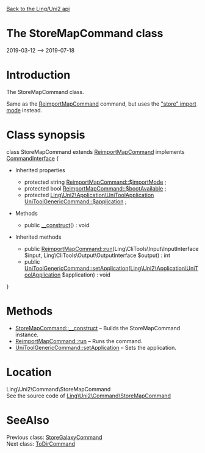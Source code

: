 [Back to the Ling/Uni2 api](https://github.com/lingtalfi/Uni2/blob/master/doc/api/Ling/Uni2.md)



The StoreMapCommand class
================
2019-03-12 --> 2019-07-18






Introduction
============

The StoreMapCommand class.

Same as the [ReimportMapCommand](https://github.com/lingtalfi/Uni2/blob/master/doc/api/Ling/Uni2/Command/ReimportMapCommand.md) command,
but uses the ["store" import mode](https://github.com/lingtalfi/Uni2/blob/master/doc/pages/import-mode.md) instead.



Class synopsis
==============


class <span class="pl-k">StoreMapCommand</span> extends [ReimportMapCommand](https://github.com/lingtalfi/Uni2/blob/master/doc/api/Ling/Uni2/Command/ReimportMapCommand.md) implements [CommandInterface](https://github.com/lingtalfi/CliTools/blob/master/doc/api/Ling/CliTools/Command/CommandInterface.md) {

- Inherited properties
    - protected string [ReimportMapCommand::$importMode](#property-importMode) ;
    - protected bool [ReimportMapCommand::$bootAvailable](#property-bootAvailable) ;
    - protected [Ling\Uni2\Application\UniToolApplication](https://github.com/lingtalfi/Uni2/blob/master/doc/api/Ling/Uni2/Application/UniToolApplication.md) [UniToolGenericCommand::$application](#property-application) ;

- Methods
    - public [__construct](https://github.com/lingtalfi/Uni2/blob/master/doc/api/Ling/Uni2/Command/StoreMapCommand/__construct.md)() : void

- Inherited methods
    - public [ReimportMapCommand::run](https://github.com/lingtalfi/Uni2/blob/master/doc/api/Ling/Uni2/Command/ReimportMapCommand/run.md)(Ling\CliTools\Input\InputInterface $input, Ling\CliTools\Output\OutputInterface $output) : int
    - public [UniToolGenericCommand::setApplication](https://github.com/lingtalfi/Uni2/blob/master/doc/api/Ling/Uni2/Command/UniToolGenericCommand/setApplication.md)([Ling\Uni2\Application\UniToolApplication](https://github.com/lingtalfi/Uni2/blob/master/doc/api/Ling/Uni2/Application/UniToolApplication.md) $application) : void

}






Methods
==============

- [StoreMapCommand::__construct](https://github.com/lingtalfi/Uni2/blob/master/doc/api/Ling/Uni2/Command/StoreMapCommand/__construct.md) &ndash; Builds the StoreMapCommand instance.
- [ReimportMapCommand::run](https://github.com/lingtalfi/Uni2/blob/master/doc/api/Ling/Uni2/Command/ReimportMapCommand/run.md) &ndash; Runs the command.
- [UniToolGenericCommand::setApplication](https://github.com/lingtalfi/Uni2/blob/master/doc/api/Ling/Uni2/Command/UniToolGenericCommand/setApplication.md) &ndash; Sets the application.





Location
=============
Ling\Uni2\Command\StoreMapCommand<br>
See the source code of [Ling\Uni2\Command\StoreMapCommand](https://github.com/lingtalfi/Uni2/blob/master/Command/StoreMapCommand.php)



SeeAlso
==============
Previous class: [StoreGalaxyCommand](https://github.com/lingtalfi/Uni2/blob/master/doc/api/Ling/Uni2/Command/StoreGalaxyCommand.md)<br>Next class: [ToDirCommand](https://github.com/lingtalfi/Uni2/blob/master/doc/api/Ling/Uni2/Command/ToDirCommand.md)<br>
